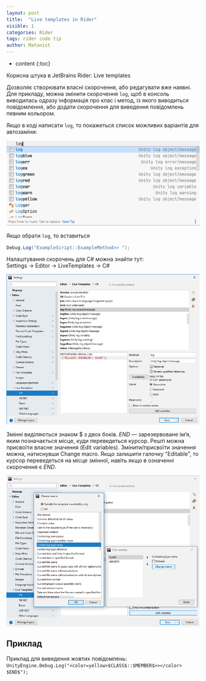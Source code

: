 ```yaml
---
layout: post
title:  "Live templates in Rider"
visible: 1
categories: Rider
tags: rider code tip
author: Matanist
---
```


* content
{:toc}

Корисна штука в JetBrains Rider: Live templates

Дозволяє створювати власні скорочення, або редагувати вже наявні.  
Для прикладу, можна змінити скорочення ```log```, щоб в консоль виводилась одразу інформація про клас і метод, із якого виводиться повідомлення, або додати скорочення для виведення повідомлень певним кольором.  

Якщо в коді написати ```log```, то покажеться список можливих варіантів для автозаміни:  

![Settings](/assets/2020-01_30-rider-live-templates-3.png)  

Якщо обрати ```log```, то вставиться
```c#
Debug.Log("ExampleScript::ExampleMethod>> ");
```





Налаштування скорочень для C# можна знайти тут:  
Settings -> Editor -> LiveTemplates -> C#  

![Settings](/assets/2020-01_30-rider-live-templates-1.png)  

Змінні виділяються знаком $ з двох боків. $END$ — зарезервоване ім’я, яким позначається місце, куди переведеться курсор. 
Решті можна присвоїти власне значення (Edit variables). 
Змінити/присвоїти значення можна, натиснувши Change macro. 
Якщо залишити галочку "Editable", то курсор переведеться на місце змінної, навіть якщо в означенні скорочення є $END$.  

![Variables editing](/assets/2020-01_30-rider-live-templates-2.png)  

## Приклад
Приклад для виведення жовтих повідомлень:  
```UnityEngine.Debug.Log("<color=yellow>$CLASS$::$MEMBER$>></color> $END$");```